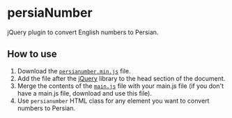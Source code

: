 # persiaNumber

jQuery plugin to convert English numbers to Persian.

## How to use

1. Download the [`persianumber.min.js`](https://github.com/whoismh11/persiaNumber/blob/mh11/persianumber.min.js) file.
2. Add the file after the [jQuery](https://jquery.com/) library to the head section of the document.
3. Merge the contents of the [`main.js`](https://github.com/whoismh11/persiaNumber/blob/mh11/main.js) file with your main.js file (if you don't have a main.js file, download and use this file).
4. Use `persianumber` HTML class for any element you want to convert numbers to Persian.

